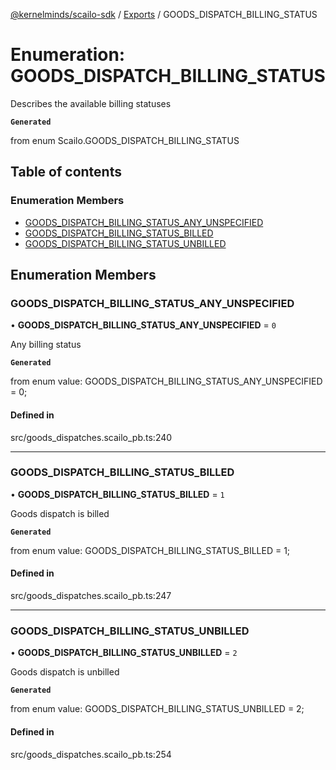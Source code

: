 [@kernelminds/scailo-sdk](../README.md) / [Exports](../modules.md) / GOODS\_DISPATCH\_BILLING\_STATUS

# Enumeration: GOODS\_DISPATCH\_BILLING\_STATUS

Describes the available billing statuses

**`Generated`**

from enum Scailo.GOODS_DISPATCH_BILLING_STATUS

## Table of contents

### Enumeration Members

- [GOODS\_DISPATCH\_BILLING\_STATUS\_ANY\_UNSPECIFIED](GOODS_DISPATCH_BILLING_STATUS.md#goods_dispatch_billing_status_any_unspecified)
- [GOODS\_DISPATCH\_BILLING\_STATUS\_BILLED](GOODS_DISPATCH_BILLING_STATUS.md#goods_dispatch_billing_status_billed)
- [GOODS\_DISPATCH\_BILLING\_STATUS\_UNBILLED](GOODS_DISPATCH_BILLING_STATUS.md#goods_dispatch_billing_status_unbilled)

## Enumeration Members

### GOODS\_DISPATCH\_BILLING\_STATUS\_ANY\_UNSPECIFIED

• **GOODS\_DISPATCH\_BILLING\_STATUS\_ANY\_UNSPECIFIED** = ``0``

Any billing status

**`Generated`**

from enum value: GOODS_DISPATCH_BILLING_STATUS_ANY_UNSPECIFIED = 0;

#### Defined in

src/goods_dispatches.scailo_pb.ts:240

___

### GOODS\_DISPATCH\_BILLING\_STATUS\_BILLED

• **GOODS\_DISPATCH\_BILLING\_STATUS\_BILLED** = ``1``

Goods dispatch is billed

**`Generated`**

from enum value: GOODS_DISPATCH_BILLING_STATUS_BILLED = 1;

#### Defined in

src/goods_dispatches.scailo_pb.ts:247

___

### GOODS\_DISPATCH\_BILLING\_STATUS\_UNBILLED

• **GOODS\_DISPATCH\_BILLING\_STATUS\_UNBILLED** = ``2``

Goods dispatch is unbilled

**`Generated`**

from enum value: GOODS_DISPATCH_BILLING_STATUS_UNBILLED = 2;

#### Defined in

src/goods_dispatches.scailo_pb.ts:254
